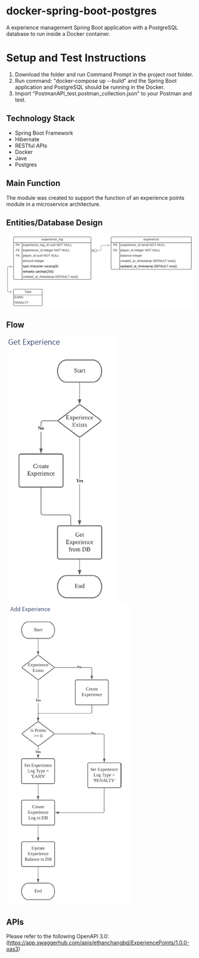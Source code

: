 # docker-spring-boot-postgres
 A experience management Spring Boot application with a PostgreSQL database to run inside a Docker container.

# Setup and Test Instructions
1. Download the folder and run Command Prompt in the project root folder.
2. Run command: "docker-compose up --build" and the Spring Boot application and PostgreSQL should be running in the Docker.
3. Import "PostmanAPI_test.postman_collection.json" to your Postman and test. 

## Technology Stack
- Spring Boot Framework
- Hibernate
- RESTful APIs
- Docker
- Jave
- Postgres

## Main Function
The module was created to support the function of an experience points module in a microservice architecture.

## Entities/Database Design
![Database Design](figs/ER-diagram.png)

## Flow
![Get Experience](figs/get_exp.png)
![Add Experience](figs/add_exp.png)

## APIs
Please refer to the following OpenAPI 3.0:
(https://app.swaggerhub.com/apis/ethanchangbd/ExperiencePoints/1.0.0-oas3)

